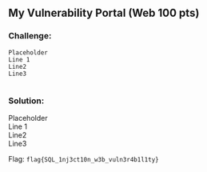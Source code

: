 ## My Vulnerability Portal (Web 100 pts)  
### Challenge:  
```
Placeholder    
Line 1    
Line2    
Line3    
  
```
  
### Solution:  
Placeholder    
Line 1    
Line2    
Line3    
  
  
Flag: `flag{SQL_1nj3ct10n_w3b_vuln3r4b1l1ty}`  
  
